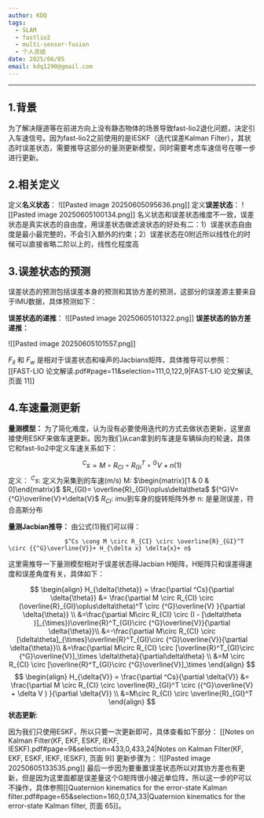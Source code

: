 ```yaml
---
author: KDQ
tags:
  - SLAM
  - fastlio2
  - multi-sensor-fusion
  - 个人总结
date: 2025/06/05
email: kdq1290@gmail.com
---
```


---

## 1.背景

为了解决隧道等在前进方向上没有静态物体的场景导致fast-lio2退化问题，决定引入车速信号。因为fast-lio2之前使用的是IESKF（迭代误差Kalman Filter），其状态时误差状态，需要推导这部分的量测更新模型，同时需要考虑车速信号在哪一步进行更新。

## 2.相关定义

定义**名义状态**：
![[Pasted image 20250605095636.png]]
定义**误差状态**：
![[Pasted image 20250605100134.png]]
名义状态和误差状态维度不一致，误差状态是真实状态的自由度，用误差状态做滤波状态的好处有二：1）误差状态自由度是最小最完整的，不会引入额外的约束；2）误差状态在0附近所以线性化的时候可以直接省略二阶以上的，线性化程度高

## 3.误差状态的预测

误差状态的预测包括误差本身的预测和其协方差的预测，这部分的误差源主要来自于IMU数据，具体预测如下：

**误差状态的递推**：
![[Pasted image 20250605101322.png]]
**误差状态的协方差递推：**

![[Pasted image 20250605101557.png]]

$F_{\widetilde{x}}$ 和 $F_w$ 是相对于误差状态和噪声的Jacbians矩阵，具体推导可以参照：
[[FAST-LIO 论文解读.pdf#page=11&selection=111,0,122,9|FAST-LIO 论文解读, 页面 11]] 

## 4.车速量测更新

**量测模型：**
为了简化难度，认为没有必要使用迭代的方式去做状态更新，这里直接使用ESKF来做车速更新。因为我们从can拿到的车速是车辆纵向的轮速，具体它和fast-lio2中定义车速关系如下：

$$
^Cs = M \circ R_{CI}\circ R_{GI}^T \circ {{^G}V}+ n   (1)
$$
定义： 
 $^Cs$: 定义为采集到的车速(m/s)
  M: $\begin{matrix}[1 & 0 & 0]\end{matrix}$
  $R_{GI}= \overline{R}_{GI}\oplus\delta\theta$
  ${^G}V={^G}\overline{V}+\delta{V}$ 
  $R_{CI}$: imu到车身的旋转矩阵外参
  n: 是量测误差，符合高斯分布
  
**量测Jacbian推导：**
由公式(1)我们可以得： 

					$^Cs \cong M \circ R_{CI} \circ \overline{R}_{GI}^T \circ {{^G}\overline{V}}+ H_{\delta x} \delta{x}+ n$
这里需推导一下量测模型相对于误差状态得Jacbian H矩阵，H矩阵只和误差得速度和误差角度有关，具体如下： 

$$
\begin{align}
H_{\delta{\theta}} = \frac{\partial ^Cs}{\partial \delta{\theta}} 
&= \frac{\partial M \circ  R_{CI} \circ (\overline{R}_{GI}\oplus\delta\theta)^T \circ {^G}\overline{V} }{\partial \delta{\theta}} \\ 
&=\frac{\partial M\circ  R_{CI} \circ (I - [\delta\theta )]_{\times})\overline{R}^T_{GI}\circ  {^G}\overline{V}}{\partial \delta{\theta}}\\ 
&=-\frac{\partial M\circ  R_{CI} \circ [\delta\theta]_{\times}\overline{R}^T_{GI}\circ  {^G}\overline{V}}{\partial \delta{\theta}}\\
&=\frac{\partial M\circ  R_{CI} \circ [\overline{R}^T_{GI}\circ  {^G}\overline{V}]_\times \delta\theta}{\partial\delta\theta} \\
&=M \circ R_{CI} \circ [\overline{R}^T_{GI}\circ  {^G}\overline{V}]_\times 
\end{align}
$$
$$
\begin{align}
H_{\delta{V}} = \frac{\partial ^Cs}{\partial \delta{V}} 
&= \frac{\partial M \circ  R_{CI} \circ \overline{R}_{GI}^T \circ ({^G}\overline{V} + \delta V ) }{\partial \delta{V}} \\ 
&=M\circ  R_{CI} \circ \overline{R}_{GI}^T
\end{align}
$$
**状态更新**:

因为我们只使用ESKF，所以只要一次更新即可，具体查看如下部分：
[[Notes on Kalman Filter(KF, EKF, ESKF, IEKF, IESKF).pdf#page=9&selection=433,0,433,24|Notes on Kalman Filter(KF, EKF, ESKF, IEKF, IESKF), 页面 9]]
更新步骤为：
![[Pasted image 20250605133535.png]]
最后一步因为要重置误差状态所以对其协方差也有更新，但是因为这里面都是误差量这个G矩阵很小接近单位阵，所以这一步的P可以不操作，具体参照[[Quaternion kinematics for the error-state Kalman filter.pdf#page=65&selection=160,0,174,33|Quaternion kinematics for the error-state Kalman filter, 页面 65]]。

